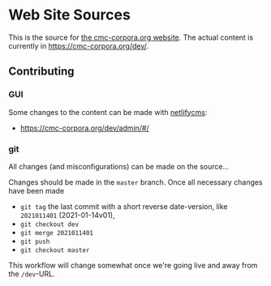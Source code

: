 # Web Site Sources

This is the source for [the cmc-corpora.org website](https://cmc-corpora.org). The actual content is currently in https://cmc-corpora.org/dev/.

## Contributing

### GUI
Some changes to the content can be made with [netlifycms](https://www.netlifycms.org/):
* https://cmc-corpora.org/dev/admin/#/ 

### git
All changes (and misconfigurations) can be made on the source... 

Changes should be made in the `master` branch. Once all necessary changes have been made 
- `git tag` the last commit with a short reverse date-version, like `2021011401` (2021-01-14v01),
- `git checkout dev`
- `git merge 2021011401`
- `git push`
- `git checkout master`

This workflow will change somewhat once we're going live and away from the `/dev`-URL.
